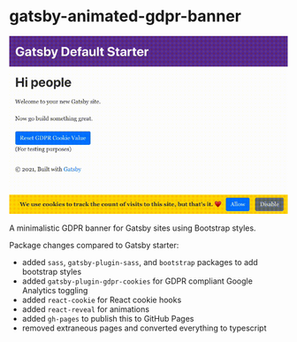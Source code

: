 # gatsby-animated-gdpr-banner

![The resulting cookies component from GDPRBanner.tsx](./cookies.gif)

A minimalistic GDPR banner for Gatsby sites using Bootstrap styles.

Package changes compared to Gatsby starter:

- added `sass`, `gatsby-plugin-sass`, and `bootstrap` packages to add bootstrap styles
- added `gatsby-plugin-gdpr-cookies` for GDPR compliant Google Analytics toggling
- added `react-cookie` for React cookie hooks
- added `react-reveal` for animations
- added `gh-pages` to publish this to GitHub Pages
- removed extraneous pages and converted everything to typescript